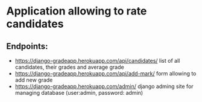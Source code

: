 # Application allowing to rate candidates

## Endpoints: 
- https://django-gradeapp.herokuapp.com/api/candidates/ list of all candidates, their grades and average grade
- https://django-gradeapp.herokuapp.com/api/add-mark/ form allowing to add new grade
- https://django-gradeapp.herokuapp.com/admin/ django adming site for managing database (user:admin, password: admin)